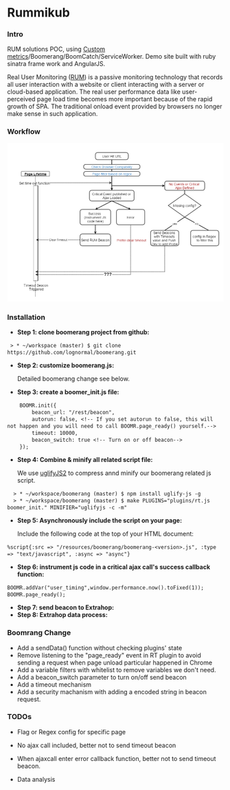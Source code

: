 
# Rummikub

### Intro
RUM solutions POC, using [Custom metrics]/Boomerang/BoomCatch/ServiceWorker. Demo site built with ruby sinatra frame work and AngularJS. 

Real User Monitoring ([RUM]) is a passive monitoring technology that records all user interaction with a website or client interacting with a server or cloud-based application. The real user performance data like user-perceived page load time becomes more important because of the rapid growth of SPA. The traditional onload event provided by browsers no longer make sense in such application.

### Workflow
   ![Workflow](workflow.png)
   
### Installation

*  **Step 1: clone boomerang project from github:** 

```
 > * ~/workspace (master) $ git clone https://github.com/lognormal/boomerang.git  
```
*  **Step 2: customize boomerang.js:**

    Detailed boomerang change see below.
*  **Step 3: create a boomer_init.js file:**

```
    BOOMR.init({
        beacon_url: "/rest/beacon",
        autorun: false, <!-- If you set autorun to false, this will not happen and you will need to call BOOMR.page_ready() yourself.-->
        timeout: 10000, 
        beacon_switch: true <!-- Turn on or off beacon-->
    });
```
*  **Step 4: Combine & minify all related script file:**
    
    We use [uglifyJS2] to compress annd minify our boomerang related js script.
```
  > * ~/workspace/boomerang (master) $ npm install uglify-js -g  
  > * ~/workspace/boomerang (master) $ make PLUGINS="plugins/rt.js boomer_init." MINIFIER="uglifyjs -c -m"  
```
*  **Step 5: Asynchronously include the script on your page:**

    Include the following code at the top of your HTML document:
```
%script{:src => "/resources/boomerang/boomerang-<version>.js", :type => "text/javascript", :async => "async"}
```
*  **Step 6: instrument js code in a critical ajax call's success callback function:**
    
```
BOOMR.addVar("user_timing",window.performance.now().toFixed(1));
BOOMR.page_ready();
```
*  **Step 7: send beacon to Extrahop:**
*  **Step 8: Extrahop data process:**


### Boomrang Change
* Add a sendData() function without checking plugins' state 
* Remove listening to the "page_ready" event in RT plugin to avoid sending a request when page unload particular happened in Chrome
* Add a variable filters with whitelist to remove variables we don't need.
* Add a beacon_switch parameter to turn on/off send beacon
* Add a timeout mechanism 
* Add a security machanism with adding a encoded string in beacon request.

### TODOs
* Flag or Regex config for specific page
* No ajax call included, better not to send timeout beacon
* When ajaxcall enter error callback function, better not to send timeout beacon.
* Data analysis

   [Boomerang.js]: https://github.com/lognormal/boomerang/blob/master/boomerang.js
   [plugins]: https://github.com/lognormal/boomerang/tree/master/plugins
   [uglifyJS2]: https://github.com/mishoo/UglifyJS2
   [Custom metrics]: https://speedcurve.com/blog/user-timing-and-custom-metrics/
   [RUM]: https://en.wikipedia.org/wiki/Real_user_monitoring
